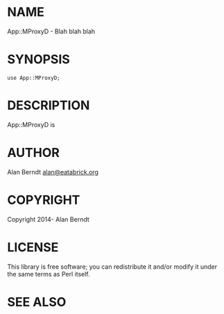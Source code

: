 # NAME

App::MProxyD - Blah blah blah

# SYNOPSIS

    use App::MProxyD;

# DESCRIPTION

App::MProxyD is

# AUTHOR

Alan Berndt <alan@eatabrick.org>

# COPYRIGHT

Copyright 2014- Alan Berndt

# LICENSE

This library is free software; you can redistribute it and/or modify
it under the same terms as Perl itself.

# SEE ALSO
